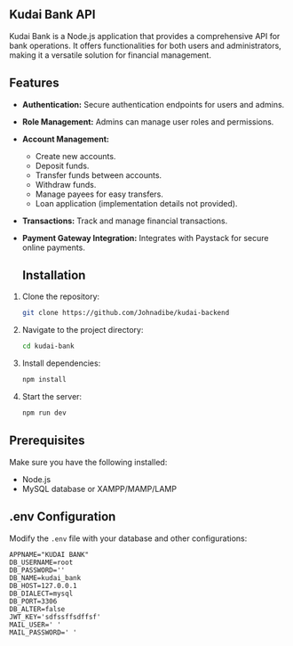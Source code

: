 ## Kudai Bank API

Kudai Bank is a Node.js application that provides a comprehensive API for bank operations. It offers functionalities for both users and administrators, making it a versatile solution for financial management.

## Features

* **Authentication:** Secure authentication endpoints for users and admins.
* **Role Management:** Admins can manage user roles and permissions.
* **Account Management:**
    * Create new accounts.
    * Deposit funds.
    * Transfer funds between accounts.
    * Withdraw funds.
    * Manage payees for easy transfers.
    * Loan application (implementation details not provided).
* **Transactions:** Track and manage financial transactions.
* **Payment Gateway Integration:** Integrates with Paystack for secure online payments.

  ## Installation

1. Clone the repository:
   
    ```bash
    git clone https://github.com/Johnadibe/kudai-backend
    ```
3. Navigate to the project directory:
   
    ```bash
    cd kudai-bank
    ```
4. Install dependencies:
   
    ```bash
    npm install
    ```
5. Start the server:
   
    ```bash
    npm run dev
    ```

## Prerequisites

Make sure you have the following installed:

- Node.js
- MySQL database or XAMPP/MAMP/LAMP

## .env Configuration

Modify the `.env` file with your database and other configurations:

```plaintext
APPNAME="KUDAI BANK"
DB_USERNAME=root
DB_PASSWORD=''
DB_NAME=kudai_bank
DB_HOST=127.0.0.1
DB_DIALECT=mysql
DB_PORT=3306
DB_ALTER=false
JWT_KEY='sdfssffsdffsf'
MAIL_USER=' '
MAIL_PASSWORD=' '
